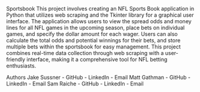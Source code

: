 Sportsbook
This project involves creating an NFL Sports Book application in Python that utilizes web scraping and the Tkinter library for a graphical user interface. The application allows users to view the spread odds and money lines for all NFL games in the upcoming season, place bets on individual games, and specify the dollar amount for each wager. Users can also calculate the total odds and potential winnings for their bets, and store multiple bets within the sportsbook for easy management. This project combines real-time data collection through web scraping with a user-friendly interface, making it a comprehensive tool for NFL betting enthusiasts.

Authors
Jake Sussner - GitHub - LinkedIn - Email
Matt Gathman - GitHub - LinkedIn - Email
Sam Raiche - GitHub - LinkedIn - Email